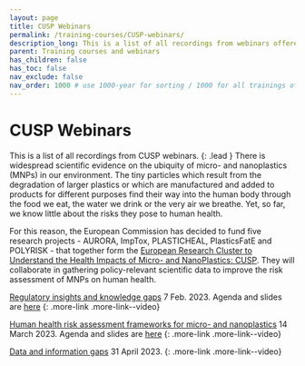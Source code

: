 ```yaml
---
layout: page
title: CUSP Webinars
permalink: /training-courses/CUSP-webinars/
description_long: This is a list of all recordings from webinars offered by CUSP
parent: Training courses and webinars
has_children: false
has_toc: false
nav_exclude: false
nav_order: 1000 # use 1000-year for sorting / 1000 for all trainings offered by a project
---
```


# CUSP Webinars
This is a list of all recordings from CUSP webinars.
{: .lead } 
There is widespread scientific evidence on the ubiquity of micro- and nanoplastics (MNPs) in our environment. The tiny particles which result from the degradation of larger plastics or which are manufactured and added to products for different purposes find their way into the human body through the food we eat, the water we drink or the very air we breathe. Yet, so far, we know little about the risks they pose to human health. 

For this reason, the European Commission has decided to fund five research projects - AURORA, ImpTox, PLASTICHEAL, PlasticsFatE and POLYRISK - that together form the [European Research Cluster to Understand the Health Impacts of Micro- and NanoPlastics: CUSP](https://cusp-research.eu/). They will collaborate in gathering policy-relevant scientific data to improve the risk assessment of MNPs on human health.
 
[Regulatory insights and knowledge gaps](https://www.youtube.com/watch?v=QhSPEYldXo8)
7 Feb. 2023. Agenda and slides are [here](https://zenodo.org/record/7625279)
{: .more-link .more-link--video}

[Human health risk assessment frameworks for micro- and nanoplastics]()
14 March 2023. Agenda and slides are [here](https://polyrisk.science/wp-content/uploads/2023/02/CUSP_RAWorkshop_Agenda_March14_FINAL-1.pdf)
{: .more-link .more-link--video}


[Data and information gaps]()
31 April 2023. <!---Agenda and slides are [here]()--->
{: .more-link .more-link--video}


